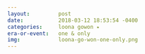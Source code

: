 ```yaml
---
layout:         post
date:           2018-03-12 18:53:54 -0400
categories:     loona gowon ⭑
era-or-event:   one & only
img:            loona-go-won-one-only.png
---
```

